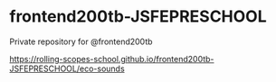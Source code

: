 # frontend200tb-JSFEPRESCHOOL
Private repository for @frontend200tb

https://rolling-scopes-school.github.io/frontend200tb-JSFEPRESCHOOL/eco-sounds